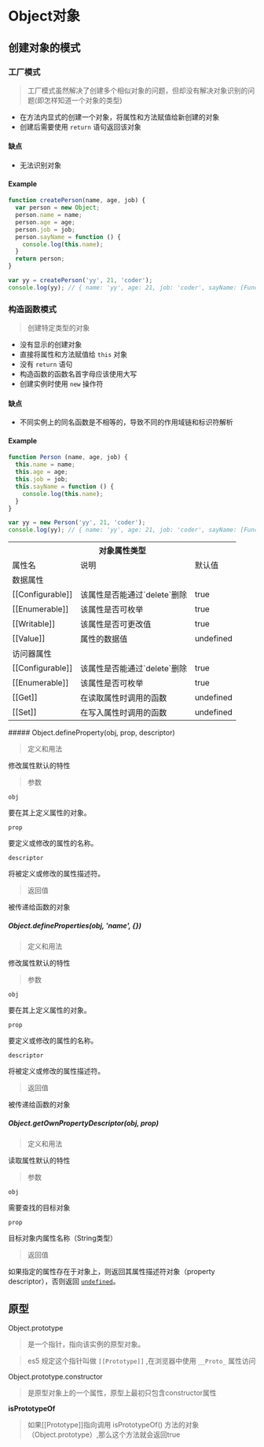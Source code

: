 # Object对象

## 创建对象的模式

### 工厂模式

> 工厂模式虽然解决了创建多个相似对象的问题，但却没有解决对象识别的问题(即怎样知道一个对象的类型)

- 在方法内显式的创建一个对象，将属性和方法赋值给新创建的对象
- 创建后需要使用 `return` 语句返回该对象

#### 缺点

- 无法识别对象

#### Example

```js
function createPerson(name, age, job) {
  var person = new Object;
  person.name = name;
  person.age = age;
  person.job = job;
  person.sayName = function () {
    console.log(this.name);
  }
  return person;
}

var yy = createPerson('yy', 21, 'coder');
console.log(yy); // { name: 'yy', age: 21, job: 'coder', sayName: [Function] }
```

### 构造函数模式

> 创建特定类型的对象

- 没有显示的创建对象
- 直接将属性和方法赋值给 `this` 对象
- 没有 `return` 语句
- 构造函数的函数名首字母应该使用大写
- 创建实例时使用 `new` 操作符

#### 缺点

- 不同实例上的同名函数是不相等的，导致不同的作用域链和标识符解析

#### Example

```js
function Person (name, age, job) {
  this.name = name;
  this.age = age;
  this.job = job;
  this.sayName = function () {
    console.log(this.name);
  }
}

var yy = new Person('yy', 21, 'coder');
console.log(yy); // { name: 'yy', age: 21, job: 'coder', sayName: [Function] }
```



<table>
  <tr>
    <th colspan="3">对象属性类型</th>
  </tr>
  <tr>
    <td>属性名</td>
    <td>说明</td>
    <td>默认值</td>
  </tr>
  <tr>
    <td colspan="3">数据属性</td>
  </tr>
  <tr>
    <td>[[Configurable]]</td>
    <td>该属性是否能通过`delete`删除</td>
    <td>true</td>
  </tr>
  <tr>
    <td>[[Enumerable]]</td>
    <td>该属性是否可枚举</td>
    <td>true</td>
  </tr>
  <tr>
    <td>[[Writable]]</td>
    <td>该属性是否可更改值</td>
    <td>true</td>
  </tr>
  <tr>
    <td>[[Value]]</td>
    <td>属性的数据值</td>
    <td>undefined</td>
  </tr>
  <tr>
    <td colspan="3">访问器属性</td>
  </tr>
  <tr>
    <td>[[Configurable]]</td>
    <td>该属性是否能通过`delete`删除</td>
    <td>true</td>
  </tr>
  <tr>
    <td>[[Enumerable]]</td>
    <td>该属性是否可枚举</td>
    <td>true</td>
  </tr>
  <tr>
    <td>[[Get]]</td>
    <td>在读取属性时调用的函数</td>
    <td>undefined</td>
  </tr>
  <tr>
    <td>[[Set]]</td>
    <td>在写入属性时调用的函数</td>
    <td>undefined</td>
  </tr>
</table>
##### Object.defineProperty(obj, prop, descriptor)

> 定义和用法

修改属性默认的特性

> 参数

`obj`

要在其上定义属性的对象。

`prop`

要定义或修改的属性的名称。

`descriptor`

将被定义或修改的属性描述符。

> 返回值

被传递给函数的对象



##### Object.defineProperties(obj, 'name', {})

> 定义和用法

修改属性默认的特性

> 参数

`obj`

要在其上定义属性的对象。

`prop`

要定义或修改的属性的名称。

`descriptor`

将被定义或修改的属性描述符。

> 返回值

被传递给函数的对象



##### Object.getOwnPropertyDescriptor(obj, prop)

> 定义和用法

读取属性默认的特性

> 参数

`obj`

需要查找的目标对象

`prop`

目标对象内属性名称（String类型）

> 返回值

如果指定的属性存在于对象上，则返回其属性描述符对象（property descriptor），否则返回 [`undefined`](https://developer.mozilla.org/zh-CN/docs/Web/JavaScript/Reference/Global_Objects/undefined)。



## 原型

Object.prototype

> 是一个指针，指向该实例的原型对象。

> es5 规定这个指针叫做 `[[Prototype]]` ,在浏览器中使用 `__Proto_` 属性访问

Object.prototype.constructor

> 是原型对象上的一个属性，原型上最初只包含constructor属性

**isPrototypeOf**

> 如果[[Prototype]]指向调用 isPrototypeOf() 方法的对象（Object.prototype）,那么这个方法就会返回true